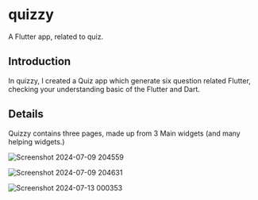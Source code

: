 # quizzy

A Flutter app, related to quiz.

## Introduction
In quizzy, I created a Quiz app which generate six question related Flutter, checking your understanding basic of the Flutter and Dart.

## Details

Quizzy contains three pages, made up from 3 Main widgets (and many helping widgets.)

![Screenshot 2024-07-09 204559](https://github.com/user-attachments/assets/ec03b04b-14d1-44d6-b874-d55c329ead7f)

![Screenshot 2024-07-09 204631](https://github.com/user-attachments/assets/5a767c3a-4f3b-4161-a71c-844ee49d1523)

![Screenshot 2024-07-13 000353](https://github.com/user-attachments/assets/64a0bc5b-5e9a-4f32-96d3-8a776f0af887)
